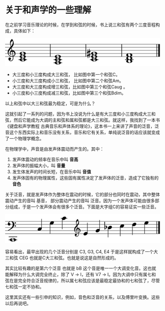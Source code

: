 # 关于和声学的一些理解

[annotation]: <id> (e0b15173-dd51-4040-b119-fff18ed1d168)
[annotation]: <category> (音乐理论)
[annotation]: <tags> (和声学)
[annotation]: <status> (public)
[annotation]: <create_time> (2018-01-10 15:23:31)

在之前学习音乐理论的时候，在学到和弦的时候，书上说三和弦有两个三度音程构成，具体如下：

![](score-1.svg)

- 大三度和小三度构成大三和弦， 比如图中第一个和弦C。
- 小三度和大三度构成小三和弦， 比如图中第二个和弦Am。
- 大三度和大三度构成增三和弦，比如图中第三个和弦Caug 。
- 小三度和小三度构成减三和弦，比如图中第三个和弦Bdim。

以上和弦中以大三和弦最为稳定，可是为什么？

这就引起了一系列的问题，因为书上没说为什么是有大三度和小三度构成大三和弦，然后它能成为大调的主和弦和属和弦都是大三和弦。就这样，我找到了一本书 《键盘和声学教程 古典音乐和声体系的理论》，这本书一上来讲了声音的泛音，泛音这个东西实际上和音乐没有关系，音乐和它有关系，单纯说泛音的话应该就变成了一个物理学概念。

在物理学中，声音是由发声体震动而产生的。其中：

1. 发声体震动的频率在音乐中叫 **音高**
2. 发声体的振幅大小，叫 **音量**
3. 发生体发声的时间长短，在音乐中叫 **音值**
4. 发声体固有的物理属性，这些固有属性决定了发声体的泛音，造成了它独有的 **音色**

关于泛音，就是发声体作为整体在震动的时候，它的部分也同时在震动，其中整体震动产生的音叫 基音， 部分震动产生的音叫 泛音。因为一个发声体可能由很多部分组成，于是一个发声体会有很多个泛音。下面是大字组C的容易证实一些泛音。

![](score-2.svg)

容易看出，最早出现的几个泛音分别是 C3, G3, C4, E4 于是这样就构成了一个大三和弦 CEG 也就是C大三和弦。也就是说这是自然形成的。

其实比较有趣的是第六个泛音 也就是 bB 这个音是唯一一个大调变化音。这也就能解释为什么大调完全终止，除了  Ⅴ → Ⅰ，还有  Ⅴ7 → Ⅰ。因为大调中只有属七和弦在是完全符合泛音规律的，所以属七和弦应该是最稳定最协和的七和弦了，尽管七和弦一定不协和。

这里其实还有一些引申的知识，例如，音色和泛音的关系，以及傅里叶变换。这些以后再说吧。